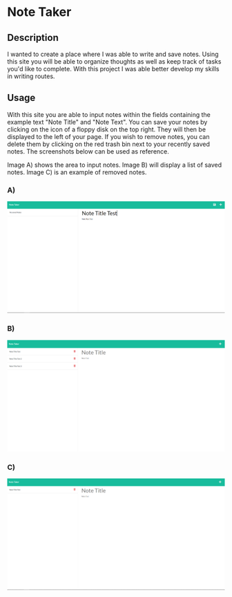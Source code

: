 # Note Taker

## Description
I wanted to create a place where I was able to write and save notes. Using this site you will be able to organize thoughts as well as keep track of tasks you'd like to complete.
With this project I was able better develop my skills in writing routes.

## Usage
With this site you are able to input notes within the fields containing the example text "Note Title" and "Note Text". 
You can save your notes by clicking on the icon of a floppy disk on the top right. They will then be displayed to the left of your page.
If you wish to remove notes, you can delete them by clicking on the red trash bin next to your recently saved notes.
The screenshots below can be used as reference.

Image A) shows the area to input notes.
Image B) will display a list of saved notes.
Image C) is an example of removed notes.

### A)
![alt text](Develop/public/assets/images/noteInput.png)
### B)
![alt text](Develop/public/assets/images/noteSave.png)
### C)
![alt text](Develop/public/assets/images/noteDelete.png)